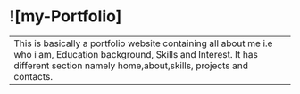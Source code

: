 # ![my-Portfolio]
<table>
<tr>
<td>
  This is basically a portfolio website containing all about me i.e who i am, Education background, Skills and Interest. It has different section namely home,about,skills, projects and contacts.
</td>
</tr>
</table>
